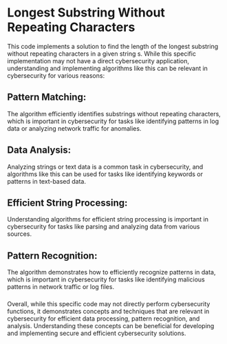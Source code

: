 # Longest Substring Without Repeating Characters

This code implements a solution to find the length of the longest substring without repeating characters in a given string s. While this specific implementation may not have a direct cybersecurity application, understanding and implementing algorithms like this can be relevant in cybersecurity for various reasons:

## Pattern Matching:
The algorithm efficiently identifies substrings without repeating characters, which is important in cybersecurity for tasks like identifying patterns in log data or analyzing network traffic for anomalies.

## Data Analysis:
Analyzing strings or text data is a common task in cybersecurity, and algorithms like this can be used for tasks like identifying keywords or patterns in text-based data.

## Efficient String Processing:
Understanding algorithms for efficient string processing is important in cybersecurity for tasks like parsing and analyzing data from various sources.

## Pattern Recognition:
The algorithm demonstrates how to efficiently recognize patterns in data, which is important in cybersecurity for tasks like identifying malicious patterns in network traffic or log files.
###
Overall, while this specific code may not directly perform cybersecurity functions, it demonstrates concepts and techniques that are relevant in cybersecurity for efficient data processing, pattern recognition, and analysis. Understanding these concepts can be beneficial for developing and implementing secure and efficient cybersecurity solutions.
